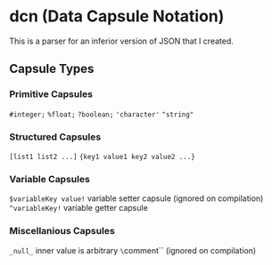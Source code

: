 # dcn (Data Capsule Notation)
This is a parser for an inferior version of JSON that I created.

## Capsule Types
### Primitive Capsules
`#integer;`
`%float;`
`?boolean;`
`'character'`
`"string"`
### Structured Capsules
`[list1 list2 ...]`
`{key1 value1 key2 value2 ...}`
### Variable Capsules
`$variableKey value!` variable setter capsule  (ignored on compilation)
`^variableKey!` variable getter capsule
### Miscellanious Capsules
`_null_` inner value is arbitrary
`\`comment\`` (ignored on compilation)
